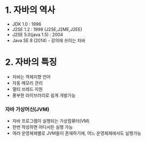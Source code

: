 # 1. 자바의 역사

- JDK 1.0 : 1996
- J2SE 1.2 : 1998 (J2SE,J2ME,J2EE)
- J2SE 5.0(java 1.5) : 2004
- Java SE 8 (2014) - 강의에 쓰이는 자바


# 2. 자바의 특징
- 자바는 객체지향 언어
- 자동 메모리 관리
- 멀티 쓰레드 지원
- 풍부한 라이브러리로 쉽게 개발가능


### 자바 가상머신(JVM)
- 자바 프로그램이 실행되는 가상컴퓨터(VM)
- 한번 작성하면 어디서든 실행 가능
- 여러 운영체제별로 JVM들이 존재하기에, 어느 운영체제에서도 실행가능
